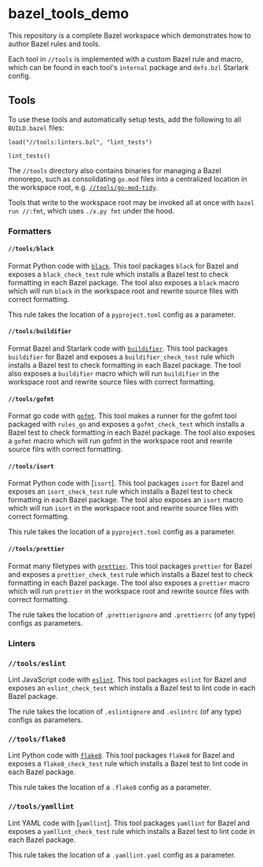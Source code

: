 # bazel_tools_demo

This repository is a complete Bazel workspace which demonstrates how to author
Bazel rules and tools.

Each tool in `//tools` is implemented with a custom Bazel rule and macro, which
can be found in each tool's `internal` package and `defs.bzl` Starlark config.

## Tools

To use these tools and automatically setup tests, add the following to all
`BUILD.bazel` files:

```bazel
load("//tools:linters.bzl", "lint_tests")

lint_tests()
```

The `//tools` directory also contains binaries for managing a Bazel monorepo,
such as consolidating `go.mod` files into a centralized location in the
workspace root, e.g. [`//tools/go-mod-tidy`].

[`//tools/go-mod-tidy`]: tools/go-mod-tidy

Tools that write to the workspace root may be invoked all at once with
`bazel run //:fmt`, which uses `./x.py fmt` under the hood.

### Formatters

#### `//tools/black`

Format Python code with [`black`]. This tool packages `black` for Bazel and
exposes a `black_check_test` rule which installs a Bazel test to check
formatting in each Bazel package. The tool also exposes a `black` macro which
will run `black` in the workspace root and rewrite source files with correct
formatting.

This rule takes the location of a `pyproject.toml` config as a parameter.

[`black`]: https://pypi.org/project/black/

#### `//tools/buildifier`

Format Bazel and Starlark code with [`buildifier`]. This tool packages
`buildifier` for Bazel and exposes a `buildifier_check_test` rule which installs
a Bazel test to check formatting in each Bazel package. The tool also exposes a
`buildifier` macro which will run `buildifier` in the workspace root and rewrite
source files with correct formatting.

[`buildifier`]: https://github.com/bazelbuild/buildtools

#### `//tools/gofmt`

Format go code with [`gofmt`]. This tool makes a runner for the gofmt tool
packaged with `rules_go` and exposes a `gofmt_check_test` which installs a Bazel
test to check formatting in each Bazel package. The tool also exposes a `gofmt`
macro which will run gofmt in the workspace root and rewrite source filrs with
correct formatting.

[`gofmt`]: https://pkg.go.dev/cmd/gofmt

#### `//tools/isort`

Format Python code with [`isort`]. This tool packages `isort` for Bazel and
exposes an `isort_check_test` rule which installs a Bazel test to check
formatting in each Bazel package. The tool also exposes an `isort` macro which
will run `isort` in the workspace root and rewrite source files with correct
formatting.

This rule takes the location of a `pyproject.toml` config as a parameter.

[`black`]: https://pycqa.github.io/isort/

#### `//tools/prettier`

Format many filetypes with [`prettier`]. This tool packages `prettier` for Bazel
and exposes a `prettier_check_test` rule which installs a Bazel test to check
formatting in each Bazel package. The tool also exposes a `prettier` macro which
will run `prettier` in the workspace root and rewrite source files with correct
formatting.

The rule takes the location of `.prettierignore` and `.prettierrc` (of any type)
configs as parameters.

[`prettier`]: https://prettier.io/

### Linters

### `//tools/eslint`

Lint JavaScript code with [`eslint`]. This tool packages `eslint` for Bazel and
exposes an `eslint_check_test` which installs a Bazel test to lint code in each
Bazel package.

The rule takes the location of `.eslintignore` and `.eslintrc` (of any type)
configs as parameters.

[`eslint`]: https://eslint.org/

### `//tools/flake8`

Lint Python code with [`flake8`]. This tool packages `flake8` for Bazel and
exposes a `flake8_check_test` rule which installs a Bazel test to lint code in
each Bazel package.

This rule takes the location of a `.flake8` config as a parameter.

[`flake8`]: https://flake8.pycqa.org/en/latest/

### `//tools/yamllint`

Lint YAML code with [`yamllint`]. This tool packages `yamllint` for Bazel and
exposes a `yamllint_check_test` rule which installs a Bazel test to lint code in
each Bazel package.

This rule takes the location of a `.yamllint.yaml` config as a parameter.

[`flake8`]: https://flake8.pycqa.org/en/latest/
